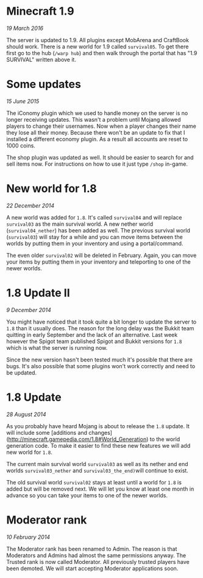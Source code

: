 Minecraft 1.9
=============

*19 March 2016*

The server is updated to 1.9. All plugins except MobArena and CraftBook should work. There is a new world for 1.9 called `survival05`. To get there first go to the hub (`/warp hub`) and then walk through the portal that has "1.9 SURVIVAL" written above it.

Some updates
============

*15 June 2015*

The iConomy plugin which we used to handle money on the server is no longer receiving updates. This wasn't a problem until Mojang allowed players to change their usernames. Now when a player changes their name they lose all their money. Because there won't be an update to fix that I installed a different economy plugin. As a result all accounts are reset to 1000 coins.

The shop plugin was updated as well. It should be easier to search for and sell items now. For instructions on how to use it just type `/shop` in-game.

New world for 1.8
=================

*22 December 2014*

A new world was added for `1.8`. It's called `survival04` and will replace `survival03` as the main survival world. A new nether world (`survival04_nether`) has been added as well. The previous survival world (`survival03`) will stay for a while and you can move items between the worlds by putting them in your inventory and using a portal/command.

The even older `survival02` will be deleted in February. Again, you can move your items by putting them in your inventory and teleporting to one of the newer worlds.

1.8 Update II
=============

*9 December 2014*

You might have noticed that it took quite a bit longer to update the server to `1.8` than it usually does. The reason for the long delay was the Bukkit team quitting in early September and the lack of an alternative. Last week however the Spigot team published Spigot and Bukkit versions for `1.8` which is what the server is running now.

Since the new version hasn't been tested much it's possible that there are bugs. It's also possible that some plugins won't work correctly and need to be updated.


1.8 Update
==========

*28 August 2014*

As you probably have heard Mojang is about to release the `1.8` update. It will include some [additions and changes] (http://minecraft.gamepedia.com/1.8#World_Generation) to the world generation code. To make it easier to find these new features we will add new world for `1.8`.

The current main survival world `survival03` as well as its nether and end worlds `survival03_nether` and `survival03_the_end)`will continue to exist.

The old survival world `survival02` stays at least until a world for `1.8` is added but will be removed next. We will let you know at least one month in advance so you can take your items to one of the newer worlds.


Moderator rank
==============

*10 February 2014*

The Moderator rank has been renamed to Admin. The reason is that Moderators and Admins had almost the same permissions anyway. The Trusted rank is now called Moderator. All previously trusted players have been demoted. We will start accepting Moderator applications soon.
